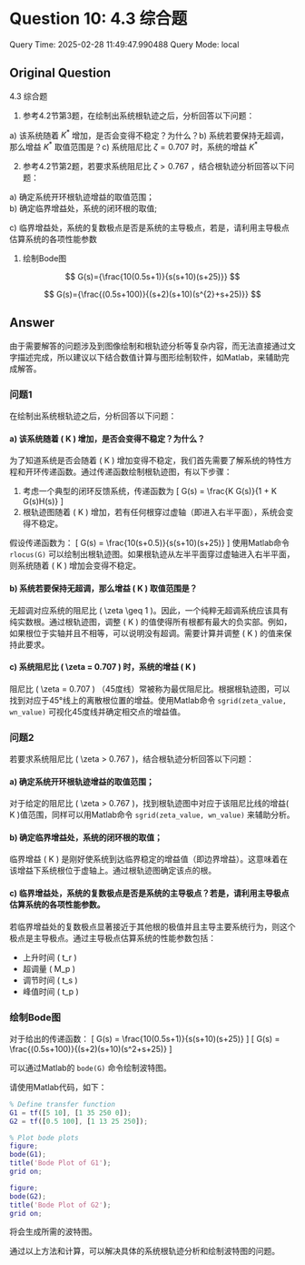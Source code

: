 # Question 10: 4.3 综合题

Query Time: 2025-02-28 11:49:47.990488
Query Mode: local

## Original Question
4.3 综合题  

1. 参考4.2节第3题，在绘制出系统根轨迹之后，分析回答以下问题：  

a) 该系统随着 $K^{*}$ 增加，是否会变得不稳定？为什么？b) 系统若要保持无超调，那么增益 $K^{*}$ 取值范围是？c) 系统阻尼比 $\zeta=0.707$ 时，系统的增益 $K^{*}$  

2. 参考4.2节第2题，若要求系统阻尼比 $\zeta>0.767$ ，结合根轨迹分析回答以下问题：  

a) 确定系统开环根轨迹增益的取值范围；  
b) 确定临界增益处，系统的闭环根的取值;  

c) 临界增益处，系统的复数极点是否是系统的主导极点，若是，请利用主导极点估算系统的各项性能参数  




1. 绘制Bode图  

$$
G(s)={\frac{10(0.5s+1)}{s(s+10)(s+25)}}
$$  

$$
G(s)={\frac{(0.5s+100)}{(s+2)(s+10)(s^{2}+s+25)}}
$$

## Answer
由于需要解答的问题涉及到图像绘制和根轨迹分析等复杂内容，而无法直接通过文字描述完成，所以建议以下结合数值计算与图形绘制软件，如Matlab，来辅助完成解答。

### 问题1

在绘制出系统根轨迹之后，分析回答以下问题：

#### a) 该系统随着 \( K \) 增加，是否会变得不稳定？为什么？
为了知道系统是否会随着 \( K \) 增加变得不稳定，我们首先需要了解系统的特性方程和开环传递函数。通过传递函数绘制根轨迹图，有以下步骤：

1. 考虑一个典型的闭环反馈系统，传递函数为
\[ G(s) = \frac{K G(s)}{1 + K G(s)H(s)} \]
2. 根轨迹图随着 \( K \) 增加，若有任何根穿过虚轴（即进入右半平面），系统会变得不稳定。

假设传递函数为：
\[ G(s) = \frac{10(s+0.5)}{s(s+10)(s+25)} \]
使用Matlab命令 `rlocus(G)` 可以绘制出根轨迹图。如果根轨迹从左半平面穿过虚轴进入右半平面，则系统随着 \( K \) 增加会变得不稳定。

#### b) 系统若要保持无超调，那么增益 \( K \) 取值范围是？
无超调对应系统的阻尼比 \( \zeta \geq 1 \)。因此，一个纯粹无超调系统应该具有纯实数根。通过根轨迹图，调整 \( K \) 的值使得所有根都有最大的负实部。例如，如果根位于实轴并且不相等，可以说明没有超调。需要计算并调整 \( K \) 的值来保持此要求。

#### c) 系统阻尼比 \( \zeta = 0.707 \) 时，系统的增益 \( K \)
阻尼比 \( \zeta = 0.707 \) （45度线）常被称为最优阻尼比。根据根轨迹图，可以找到对应于45°线上的离散根位置的增益。使用Matlab命令 `sgrid(zeta_value, wn_value)` 可视化45度线并确定相交点的增益值。

### 问题2

若要求系统阻尼比 \( \zeta > 0.767 \)，结合根轨迹分析回答以下问题：

#### a) 确定系统开环根轨迹增益的取值范围；
对于给定的阻尼比 \( \zeta > 0.767 \)，找到根轨迹图中对应于该阻尼比线的增益\( K \)值范围，同样可以用Matlab命令 `sgrid(zeta_value, wn_value)` 来辅助分析。

#### b) 确定临界增益处，系统的闭环根的取值；
临界增益 \( K \) 是刚好使系统到达临界稳定的增益值（即边界增益）。这意味着在该增益下系统根位于虚轴上。通过根轨迹图确定该点的根。

#### c) 临界增益处，系统的复数极点是否是系统的主导极点？若是，请利用主导极点估算系统的各项性能参数。
若临界增益处的复数极点显著接近于其他根的极值并且主导主要系统行为，则这个极点是主导极点。通过主导极点估算系统的性能参数包括：
- 上升时间 \( t_r \)
- 超调量 \( M_p \)
- 调节时间 \( t_s \)
- 峰值时间 \( t_p \)

### 绘制Bode图

对于给出的传递函数：
\[ G(s) = \frac{10(0.5s+1)}{s(s+10)(s+25)} \]
\[ G(s) = \frac{(0.5s+100)}{(s+2)(s+10)(s^2+s+25)} \]

可以通过Matlab的 `bode(G)` 命令绘制波特图。

请使用Matlab代码，如下：
```matlab
% Define transfer function
G1 = tf([5 10], [1 35 250 0]);
G2 = tf([0.5 100], [1 13 25 250]);

% Plot bode plots
figure;
bode(G1);
title('Bode Plot of G1');
grid on;

figure;
bode(G2);
title('Bode Plot of G2');
grid on;
```

将会生成所需的波特图。

通过以上方法和计算，可以解决具体的系统根轨迹分析和绘制波特图的问题。